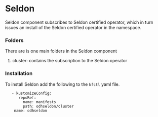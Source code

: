 # Seldon

Seldon component subscribes to Seldon certified operator, which in turn issues an install of the Seldon certified operator in the namespace. 
 
### Folders
There are is one main folders in the Seldon component
1. cluster: contains the subscription to the Seldon operator



### Installation
To install Seldon add the following to the `kfctl` yaml file.

```
   - kustomizeConfig:
      repoRef:
        name: manifests
        path: odhseldon/cluster
    name: odhseldon
```
